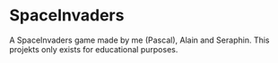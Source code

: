 # SpaceInvaders
A SpaceInvaders game made by me (Pascal), Alain and Seraphin. This projekts only exists for educational purposes.
